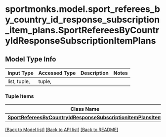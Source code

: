 # sportmonks.model.sport_referees_by_country_id_response_subscription_item_plans.SportRefereesByCountryIdResponseSubscriptionItemPlans

## Model Type Info
Input Type | Accessed Type | Description | Notes
------------ | ------------- | ------------- | -------------
list, tuple,  | tuple,  |  | 

### Tuple Items
Class Name | Input Type | Accessed Type | Description | Notes
------------- | ------------- | ------------- | ------------- | -------------
[**SportRefereesByCountryIdResponseSubscriptionItemPlansItem**](SportRefereesByCountryIdResponseSubscriptionItemPlansItem.md) | [**SportRefereesByCountryIdResponseSubscriptionItemPlansItem**](SportRefereesByCountryIdResponseSubscriptionItemPlansItem.md) | [**SportRefereesByCountryIdResponseSubscriptionItemPlansItem**](SportRefereesByCountryIdResponseSubscriptionItemPlansItem.md) |  | 

[[Back to Model list]](../../README.md#documentation-for-models) [[Back to API list]](../../README.md#documentation-for-api-endpoints) [[Back to README]](../../README.md)

